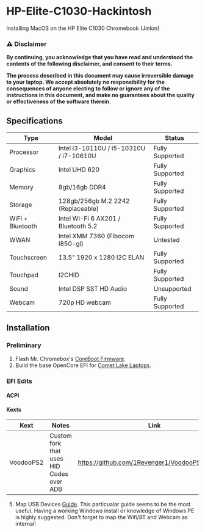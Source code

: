 # HP-Elite-C1030-Hackintosh
Installing MacOS on the HP Elite C1030 Chromebook (Jinlon)

### ⚠️ Disclaimer
**By continuing, you acknowledge that you have read and understood the contents of the following disclaimer, and consent to their terms.**

**The process described in this document may cause irreversible damage to your laptop. We accept absolutely no responsibility for the consequences of anyone electing to follow or ignore any of the instructions in this document, and make no guarantees about the quality or effectiveness of the software therein.**

## Specifications
| Type | Model | Status |
|----------|----------|----------|
| Processor | Intel i3-10110U / i5-10310U / i7-10610U | Fully Supported |
| Graphics | Intel UHD 620 | Fully Supported |
| Memory | 8gb/16gb DDR4 | Fully Supported |
| Storage | 128gb/256gb M.2 2242 (Replaceable) | Fully Supported |
| WiFi + Bluetooth | Intel Wi-Fi 6 AX201 / Bluetooth 5.2 | Fully Supported |
| WWAN | Intel XMM 7360 (Fibocom l850-gl) | Untested | 
| Touchscreen | 13.5" 1920 x 1280 I2C ELAN | Fully Supported |
| Touchpad | I2CHID | Fully Supported |
| Sound | Intel DSP SST HD Audio | Unsupported |
| Webcam | 720p HD webcam | Fully Supported |

## Installation
### Preliminary

1. Flash Mr. Chromebox's [CoreBoot Firmware](https://mrchromebox.tech/).
3. Build the base OpenCore EFI for [Comet Lake Laptops](https://dortania.github.io/OpenCore-Install-Guide/prerequisites.html/).

### EFI Edits
#### ACPI
#### Kexts
| Kext | Notes | Link |
|----------|----------|----------|
| VoodooPS2 | Custom fork that uses HID Codes over ADB | https://github.com/1Revenger1/VoodooPS2/releases |


5. Map USB Devices [Guide](https://old.reddit.com/r/hackintosh/comments/ta1ef4/guide_easy_usb_mapping_with_usbtoolbox_on_windows/). This particualar guide seems to be the most useful. Having a working Windows install or knowledge of Windows PE is highly suggested. Don't forget to map the Wifi/BT and Webcam as internal!

